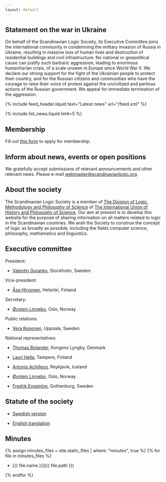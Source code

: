 ```yaml
---
layout: default
---
```


## Statement on the war in Ukraine

On behalf of the Scandinavian Logic Society, its Executive Committee joins the
international community in condemning the military invasion of Russia in
Ukraine, resulting in massive loss of human lives and destruction of residential
buildings and civil infrastructure. No national or geopolitical cause can
justify such barbaric aggression, leading to enormous humanitarian crisis, of a
scale unseen in Europe since World War II. We declare our strong support for the
fight of the Ukrainian people to protect their country, and for the Russian
citizens and communities who have the courage to raise their voice of protest
against the uncivilized and perilous actions of the Russian government. We
appeal for immediate termination of the aggression.

{% include feed_header.liquid text="Latest news" url="/feed.xml" %}

{% include list_news.liquid limit=5 %}

## Membership

Fill out [this form](https://forms.gle/jnwqRqCHNkcjvQB7A) to apply for
membership.

## Inform about news, events or open positions

We gratefully accept submissions of relevant announcements and other relevant
news. Please e-mail <webmaster@scandinavianlogic.org>.

## About the society

The Scandinavian Logic Society is a member of
[The Division of Logic, Methodology and Philosophy of Science](https://dlmps.org/)
of
[The International Union of History and Philosophy of Science](https://iuhpst.org/).
Our aim at present is to develop this website for the purpose of sharing
information on all matters related to logic in the Scandinavian countries. We
wish the Society to construe the concept of logic as broadly as possible,
including the fields computer science, philosophy, mathematics and linguistics.

## Executive committee

President:

- [Valentin Goranko](https://www2.philosophy.su.se/goranko), Stockholm, Sweden

Vice-president:

- [Åsa Hirvonen](http://www.helsinki.fi/~asaekman/), Helsinki, Finland

Secretary:

- [Øystein Linnebo](http://www.hf.uio.no/ifikk/personer/vit/filosofi/fast/oysteinl/), Oslo, Norway

Public relations:

- [Vera Koponen](https://katalog.uu.se/profile/?id=N96-558), Uppsala, Sweden

National representatives:

- [Thomas Bolander](http://www.dtu.dk/english/service/phonebook/person?id=6474&amp;tab=1), Kongens Lyngby, Denmark

- [Lauri Hella](http://www.sis.uta.fi/~malahe/), Tampere, Finland

- [Antonis Achilleos](https://sites.google.com/view/antonisachilleos), Reykjavik, Iceland

- [Øystein Linnebo](http://www.hf.uio.no/ifikk/personer/vit/filosofi/fast/oysteinl/), Oslo, Norway

- [Fredrik Engström](https://flov.gu.se/english/about/staff?userId=xengfr), Gothenburg, Sweden

## Statute of the society

- [Swedish version](/assets/statutes/SLS-statute-2019-11-18-swedish.pdf)

- [English translation](/assets/statutes/SLS-statute-2019-11-03-english.pdf)

## Minutes

{% assign minutes_files = site.static_files | where: "minutes", true %}
{% for file in minutes_files %}

- [{{ file.name }}]({{ file.path }})

{% endfor %}
